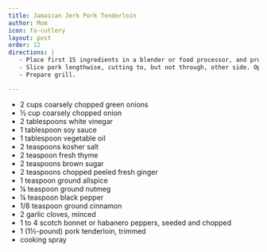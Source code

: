 ```yaml
---
title: Jamaican Jerk Pork Tenderloin
author: Mom
icon: fa-cutlery
layout: post
order: 12
directions: |
   - Place first 15 ingredients in a blender or food processor, and process until smooth.
   - Slice pork lengthwise, cutting to, but not through, other side. Open halves, laying each side flat. Slice each half lengthwise, cutting to, but not through, other side; open flat. Combine pork and green onion mixture in a dish or large zip-top plastic bag. Cover or seall marinate in refridgerator 3 to 24 hours. Remove pork from dish or bag; discard remaining marinade.
   - Prepare grill.

---
```


<ul>
	<li>2 cups coarsely chopped green onions</li>
	<li>½ cup coarsely chopped onion</li>
	<li>2 tablespoons white vinegar</li>
	<li>1 tablespoon soy sauce</li>
	<li>1 tablespoon vegetable oil</li>
	<li>2 teaspoons kosher salt</li>
	<li>2 teaspoon fresh thyme</li>
	<li>2 teaspoons brown sugar</li>
	<li>2 teaspoons chopped peeled fresh ginger</li>
	<li>1 teaspoon ground allspice</li>
	<li>¼ teaspoon ground nutmeg</li>
	<li>¼ teaspoon black pepper</li>
	<li>1/8 teaspoon ground cinnamon</li>
	<li>2 garlic cloves, minced</li>
	<li>1 to 4 scotch bonnet or habanero peppers, seeded and chopped</li>
	<li>1 (1½-pound) pork tenderloin, trimmed</li>
	<li>cooking spray</li>
</ul>
